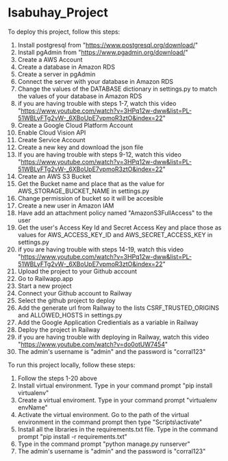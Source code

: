 # Isabuhay_Project

To deploy this project, follow this steps:
1. Install postgresql from "https://www.postgresql.org/download/"
2. Install pgAdmin from "https://www.pgadmin.org/download/"
3. Create a AWS Account
4. Create a database in Amazon RDS
5. Create a server in pgAdmin
6. Connect the server with your database in Amazon RDS
7. Change the values of the DATABASE dictionary in settings.py to match the values of your database in Amazon RDS
8. if you are having trouble with steps 1-7, watch this video "https://www.youtube.com/watch?v=3HPq12w-dww&list=PL-51WBLyFTg2vW-_6XBoUpE7vpmoR3ztO&index=22"
9. Create a Google Cloud Platform Account
10. Enable Cloud Vision API
11. Create Service Account
12. Create a new key and download the json file
13. If you are having trouble with steps 9-12, watch this video "https://www.youtube.com/watch?v=3HPq12w-dww&list=PL-51WBLyFTg2vW-_6XBoUpE7vpmoR3ztO&index=22"
14. Create an AWS S3 Bucket
15. Get the Bucket name and place that as the value for AWS_STORAGE_BUCKET_NAME in settings.py 
16. Change permission of bucket so it will be accesible
17. Create a new user in Amazon IAM
18. Have add an attachment policy named "AmazonS3FullAccess" to the user
19. Get the user's Access Key Id and Secret Access Key and place those as values for AWS_ACCESS_KEY_ID and AWS_SECRET_ACCESS_KEY in settings.py
20. if you are having trouble with steps 14-19, watch this video "https://www.youtube.com/watch?v=3HPq12w-dww&list=PL-51WBLyFTg2vW-_6XBoUpE7vpmoR3ztO&index=22"
21. Upload the project to your Github account
22. Go to Railwapp.app
23. Start a new project 
24. Connect your Github account to Railway
25. Select the github project to deploy
26. Add the generate url from Railway to the lists CSRF_TRUSTED_ORIGINS and ALLOWED_HOSTS in settings.py
25. Add the Google Application Credientials as a variable in Railway
26. Deploy the project in Railway
27. if you are having trouble with deploying in Railway, watch this video "https://www.youtube.com/watch?v=do0otUW7454"
28. The admin's username is "admin" and the password is "corral123"

To run this project locally, follow these steps:
1. Follow the steps 1-20 above
2. Install virtual environment. Type in your command prompt "pip install virtualenv"
3. Create a virtual enviroment. Type in your command prompt "virtualenv envName"
4. Activate the virtual environment. Go to the path of the virtual environment in the command prompt then type "Scripts\activate"
5. Install all the libraries in the requirements.txt file. Type in the command prompt "pip install -r requirements.txt"
6. Type in the command prompt "python manage.py runserver"
7. The admin's username is "admin" and the password is "corral123"

